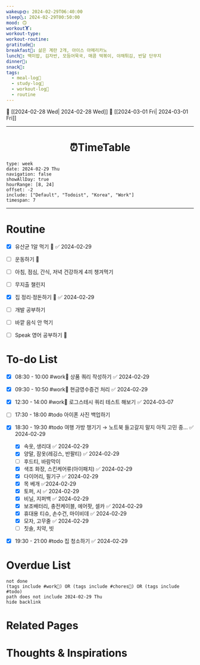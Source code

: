 ```yaml
---
wakeup🌞: 2024-02-29T06:40:00
sleep🌜: 2024-02-29T00:50:00
mood: 🙃
workout🏋️: 
workout-type: 
workout-routine: 
gratitude🙏: 
breakfast🍳: 삶은 계란 2개, 아이스 아메리카노
lunch🍚: 백미밥, 김자반, 모듬어묵국, 매콤 떡볶이, 야채튀김, 반달 단무지
dinner🥗: 
snack🍬: 
tags:
  - meal-log📝
  - study-log📓
  - workout-log💪
  - routine
---
```


🔺 [[2024-02-28 Wed| 2024-02-28 Wed]]
🔻 [[2024-03-01 Fri| 2024-03-01 Fri]]
___
<h1> <center>⏰TimeTable </center> </h1>

```gEvent
type: week
date: 2024-02-29 Thu
navigation: false
showAllDay: true
hourRange: [8, 24]
offset: -2
include: ["Default", "Todoist", "Korea", "Work"]
timespan: 7
```

--- 


# Routine 

- [x] 유산균 1알 먹기 🔼 ✅ 2024-02-29
- [ ] 운동하기 🔼
- [ ] 아침, 점심, 간식, 저녁 건강하게 4끼 챙겨먹기
- [ ] 무지출 챌린지 
- [x] 집 정리·정돈하기 🔼 ✅ 2024-02-29
- [ ] 개발 공부하기
- [ ] 바깥 음식 안 먹기 
- [ ] Speak 영어 공부하기 🔼 


# To-do List

- [x] 08:30 - 10:00 #work💼 상품 쿼리 작성하기 ✅ 2024-02-29
- [x] 09:30 - 10:50 #work💼 현금영수증건 처리 ✅ 2024-02-29
- [x] 12:30 - 14:00 #work💼 로그스테시 쿼리 테스트 해보기 ✅ 2024-03-07
- [ ] 17:30 - 18:00 #todo 아이폰 사진 백업하기
- [x] 18:30 - 19:30 #todo 여행 가방 챙기기 → 노트북 들고갈지 말지 아직 고민 중... ✅ 2024-02-29
	- [x] 속옷, 생리대 ✅ 2024-02-29
	- [x] 양말, 잠옷(레깅스, 반팔티) ✅ 2024-02-29
	- [ ] 후드티, 바람막이
	- [x] 색조 화장, 스킨케어류(아이패치) ✅ 2024-02-29
	- [x] 다이어리, 필기구 ✅ 2024-02-29
	- [x] 목 베개 ✅2024-02-29
	- [x] 토퍼, 시 ✅ 2024-02-29
	- [x] 비닐, 지퍼백 ✅ 2024-02-29
	- [x] 보조배터리, 충전케이블, 에어팟, 셀카 ✅ 2024-02-29
	- [x] 휴대용 티슈, 손수건, 마이비데 ✅ 2024-02-29
	- [x] 모자, 고무줄 ✅ 2024-02-29
	- [ ] 칫솔, 치약, 빗
- [x] 19:30 - 21:00 #todo 집 청소하기 ✅ 2024-02-29


# Overdue List
```tasks
not done
(tags include #work💼) OR (tags include #chores🧺) OR (tags include #todo)
path does not include 2024-02-29 Thu
hide backlink
```

# Related Pages



# Thoughts & Inspirations

